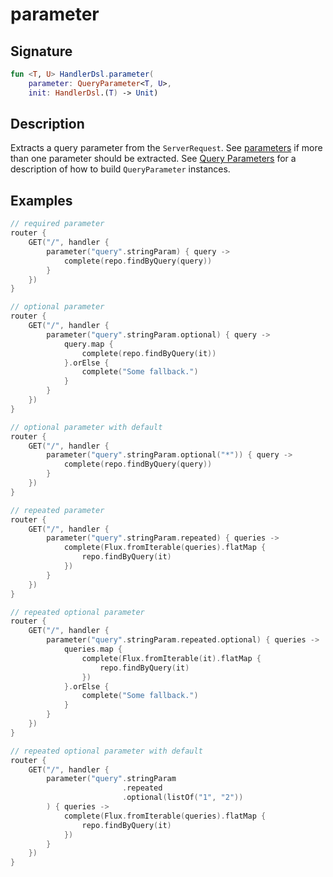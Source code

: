 # parameter

## Signature

```kotlin
fun <T, U> HandlerDsl.parameter(
    parameter: QueryParameter<T, U>, 
    init: HandlerDsl.(T) -> Unit)
```

## Description

Extracts a query parameter from the `ServerRequest`. See [parameters](parameters.md) if more than one 
parameter should be extracted. See [Query Parameters](README.md) for a description of how to build `QueryParameter`
instances.

## Examples

```kotlin
// required parameter
router {
    GET("/", handler {
        parameter("query".stringParam) { query ->
            complete(repo.findByQuery(query))
        }
    })
}

// optional parameter
router {
    GET("/", handler {
        parameter("query".stringParam.optional) { query ->
            query.map {
                complete(repo.findByQuery(it))
            }.orElse {
                complete("Some fallback.")   
            }
        }
    })
}

// optional parameter with default
router {
    GET("/", handler {
        parameter("query".stringParam.optional("*")) { query ->
            complete(repo.findByQuery(query))
        }
    })
}

// repeated parameter
router {
    GET("/", handler {
        parameter("query".stringParam.repeated) { queries ->
            complete(Flux.fromIterable(queries).flatMap { 
                repo.findByQuery(it) 
            })
        }
    })
}

// repeated optional parameter
router {
    GET("/", handler {
        parameter("query".stringParam.repeated.optional) { queries ->
            queries.map {
                complete(Flux.fromIterable(it).flatMap { 
                    repo.findByQuery(it) 
                })
            }.orElse {
                complete("Some fallback.") 
            }
        }
    })
}

// repeated optional parameter with default
router {
    GET("/", handler {
        parameter("query".stringParam
                         .repeated
                         .optional(listOf("1", "2"))
        ) { queries ->
            complete(Flux.fromIterable(queries).flatMap { 
                repo.findByQuery(it) 
            })
        }
    })
}
```

